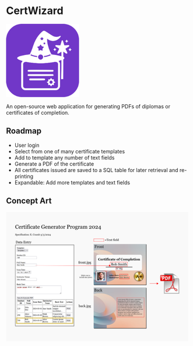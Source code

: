 # CertWizard

<img src="icon.png" alt="CertWizard Logo" width="200"/>

An open-source web application for generating PDFs of diplomas or certificates of completion. 

## Roadmap

- User login
- Select from one of many certificate templates
- Add to template any number of text fields
- Generate a PDF of the certificate
- All certificates issued are saved to a SQL table for later retrieval and re-printing
- Expandable: Add more templates and text fields

## Concept Art

<img src="concept.png" alt="CertWizard Concept" width="500"/>